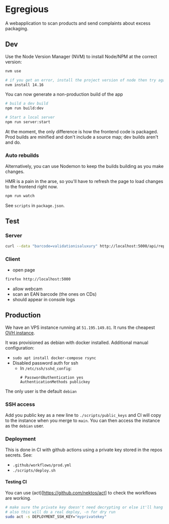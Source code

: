# Egregious

A webapplication to scan products and send complaints about excess packaging.

## Dev

Use the Node Version Manager (NVM) to install Node/NPM at the correct version:

```bash
nvm use

# if you get an error, install the project version of node then try again
nvm install 14.16
```

You can now generate a non-production build of the app

```bash
# build a dev build
npm run build:dev

# Start a local server
npm run server:start
```

At the moment, the only difference is how the frontend code is packaged. Prod builds are minified and don't include a source map; dev builds aren't and do.

### Auto rebuilds

Alternatively, you can use Nodemon to keep the builds building as you make changes.

HMR is a pain in the arse, so you'll have to refresh the page to load changes to the frontend right now.

```bash
npm run watch
```

See `scripts` in `package.json`.

## Test

### Server

```bash
curl --data "barcode=validationisaluxury" http://localhost:5000/api/report
```

### Client

- open page

```bash
firefox http://localhost:5000
```

- allow webcam
- scan an EAN barcode (the ones on CDs)
- should appear in console logs

## Production

We have an VPS instance running at `51.195.149.81`.
It runs the cheapest [OVH instance](https://www.ovhcloud.com/en-gb/vps/compare/).

It was provisioned as debian with docker installed.
Additional manual configuration:

- `sudo apt install docker-compose rsync`
- Disabled password auth for ssh
  - In `/etc/ssh/sshd_config`:
    ```
    # PasswordAuthentication yes
    AuthenticationMethods publickey
    ```

The only user is the default `debian`

### SSH access

Add you public key as a new line to `./scripts/public_keys` and CI will copy to the instance when you merge to `main`.
You can then access the instance as the `debian` user.

### Deployment

This is done in CI with github actions using a private key stored in the repos secrets.
See:

- `.github/workflows/prod.yml`
- `./scripts/deploy.sh`

#### Testing CI

You can use (act)[https://github.com/nektos/act] to check the workflows are working.

```bash
# make sure the private key doesn't need decrypting or else it'll hang when trying to access it
# also this will do a real deploy, -n for dry run
sudo act -s DEPLOYMENT_SSH_KEY="myprivatekey"
```
